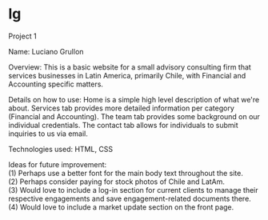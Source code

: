 # lg
Project 1

Name: Luciano Grullon  

Overview: This is a basic website for a small advisory consulting firm that services businesses in Latin America, primarily Chile, with Financial and Accounting specific matters.  

Details on how to use: Home is a simple high level description of what we're about. Services tab provides more detailed information per category (Financial and Accounting). The team tab provides some background on our individual credentials. The contact tab allows for individuals to submit inquiries to us via email.  

Technologies used: HTML, CSS  

Ideas for future improvement:  
(1) Perhaps use a better font for the main body text throughout the site.  
(2) Perhaps consider paying for stock photos of Chile and LatAm.   
(3) Would love to include a log-in section for current clients to manage their respective engagements and save engagement-related documents there. 
(4) Would love to include a market update section on the front page.
